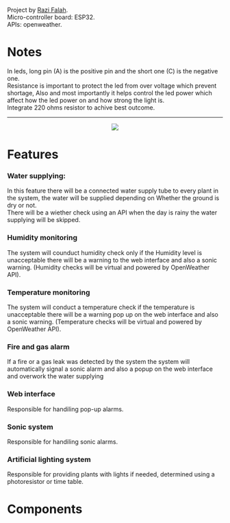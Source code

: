 Project by <a href="https://razifalah.com" target="_blank">Razi Falah</a>.<br>
Micro-controller board: ESP32.<br>
APIs: openweather.<br>

<h1>Notes</h1>
<p>In leds, long pin (A) is the positive pin and the short one (C) is the negative one.<br>Resistance is important to protect the led from over voltage which prevent shortage, Also and most importantly it helps control the led power which affect how the led power on and how strong the light is.<br>Integrate 220 ohms resistor to achive best outcome.</p>
<hr>
<center><image src="digrams/prototype.png"></image></center>
<h1>Features</h1>
<h3>Water supplying:</h3>
In this feature there will be a connected water supply tube to every plant in the system, the water will be supplied depending on Whether the ground is dry or not.<br>There will be a wiether check using an API  when the day is rainy the water supplying will be skipped.
<h3>Humidity monitoring</h3>
The system will counduct humidity check only if the Humidity level is unacceptable there will be a warning to the web interface and also a sonic warning. (Humidity checks will be virtual and powered by OpenWeather API).
<h3>Temperature monitoring</h3>
The system will conduct a temperature check if the temperature is unacceptable there will be a warning pop up on the web interface and also a sonic warning. (Temperature checks will be virtual and powered by OpenWeather API).
<h3>Fire and gas alarm</h3>
If a fire or a gas leak was detected by the system the system will automatically signal a sonic alarm and also a popup on the web interface and overwork the water supplying
<h3>Web interface</h3>
Responsible for handiling pop-up alarms.
<h3>Sonic system</h3>
Responsible for handiling sonic alarms.
<h3>Artificial lighting system</h3>
Responsible for providing plants with lights if needed, determined using a photoresistor or time table.
<h1>Components</h1>
